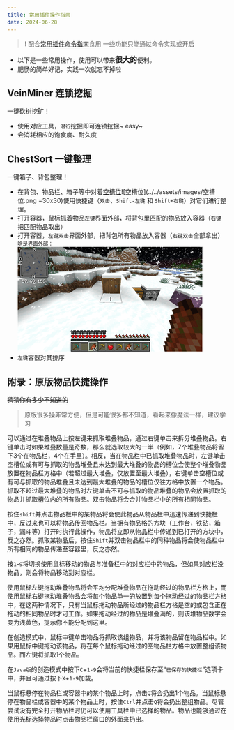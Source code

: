 ```yaml
---
title: 常用插件操作指南
date: 2024-06-28
---
```


>! 配合[常用插件命令指南](常用插件命令指南.md)食用
> 一些功能只能通过命令实现或开启

* 以下是一些常用操作，使用可以带来<big>**很大的**</big>便利。
* 肥肠的简单好记，实践一次就忘不掉啦

## VeinMiner 连锁挖掘
一键砍树挖矿！

* 使用对应工具，`潜行`挖掘即可连锁挖掘~ easy~
* 会消耗相应的饱食度、耐久度

## ChestSort 一键整理
一键箱子、背包整理！
* 在背包、物品栏、箱子等中对着<u>空槽位</u>![空槽位](../../assets/images/空槽位.png =30x30)使用快捷键（`双击`、`Shift-左键` 和 `Shift+右键`）对它们进行整理。
* 打开容器，鼠标抓着物品`左键`界面外部，将背包里匹配的物品放入容器（`右键`把匹配物品取出）
* 打开容器，`左键双击`界面外部，把背包所有物品放入容器（`右键双击`全部拿出）
<small>啥是界面外部：</small>
![操作演示](../../assets/images/物品快速移动演示.gif)
* `左键`容器对其排序

## 附录：原版物品快捷操作

~~猜猜你有多少不知道的~~
> 原版很多操非常方便，但是可能很多都不知道，~~看起来像魔法一样~~，建议学习

可以通过在堆叠物品上按左键来抓取堆叠物品，通过右键单击来拆分堆叠物品。右键单击时如果堆叠数量是奇数，那么就选取较大的一半（例如，7个堆叠物品将留下3个在物品栏，4个在手里）。相反，当在物品栏中已抓取堆叠物品时，左键单击空槽位或有可与抓取的物品堆叠且未达到最大堆叠的物品的槽位会使整个堆叠物品放置在物品栏方格中（若超过最大堆叠，仅放置至最大堆叠），右键单击空槽位或有可与抓取的物品堆叠且未达到最大堆叠的物品的槽位仅往方格中放置一个物品。抓取不超过最大堆叠的物品时左键单击不可与抓取的物品堆叠的物品会放置抓取的物品并抓取槽位内的所有物品。双击物品将会合并物品栏中的所有相同物品。

按住`shift`并点击物品栏中的某物品将会使此物品从物品栏中迅速传递到快捷栏中，反过来也可以将物品传回物品栏。当拥有物品格的方块（工作台，铁砧，箱子，漏斗等）打开时执行此操作，物品将立即从物品栏中传递到已打开的方块中，反之亦然。抓取某物品后，按住`Shift`并双击物品栏中的同种物品将会使物品栏中所有相同的物品传递至容器里，反之亦然。

按`1`-`9`将切换使用鼠标移动的物品与准备栏中的对应栏中的物品，但如果对应栏没物品，则会将物品移动到对应栏。

使用鼠标左键拖动堆叠物品将会平均分配堆叠物品在拖动经过的物品栏方格上，而使用鼠标右键拖动堆叠物品会将每个物品单一的放置到每个拖动经过的物品栏方格中，在这两种情况下，只有当鼠标拖动物品所经过的物品栏方格是空的或包含正在拖动的相同物品时才可工作。如果拖动经过的物品是堆叠满的，则该堆物品数字会变为浅黄色，提示你不能分配到这里。

在创造模式中，鼠标中键单击物品将抓取该组物品，并将该物品留在物品栏中。如果用鼠标中键拖动该物品，将在每个鼠标拖动经过的空物品栏方格中放置整组该物品。而左键将抓取1个物品。

在`Java版`的创造模式中按下`C`+`1-9`会将当前的快捷栏保存至“`已保存的快捷栏`”选项卡中，并且可通过按下`X`+`1-9`加载。

当鼠标悬停在物品栏或容器中的某个物品上时，点击`Q`将会扔出1个物品。当鼠标悬停在物品栏或容器中的某个物品上时，按住`Ctrl`并点击`Q`将会扔出整组物品。尽管尝试没有完全打开物品栏时仍可以使用工具栏中已选择的物品。物品也能够通过在使用光标选择物品时点击物品栏窗口的外面来扔出。


[def]: https://proxy.spigotmc.org/c7e0485c776f4aab5a2b0d908ad904e7881083df?url=http%3A%2F%2Fapi.jeff-media.de%2Fchestsort%2Fspigotmc%2Fimg%2Ffillchest.gif
